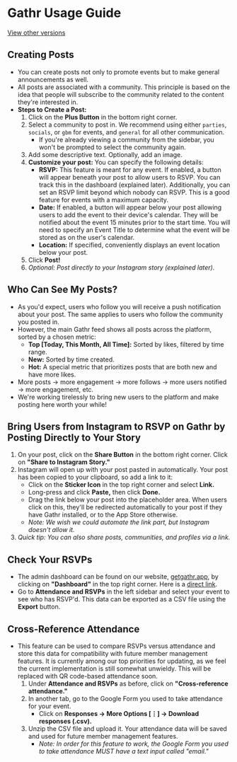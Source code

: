 # Gathr Usage Guide

[View other versions](https://github.com/gathr-app/gathr-features)

## Creating Posts

- You can create posts not only to promote events but to make general announcements as well.
- All posts are associated with a community. This principle is based on the idea that people will subscribe to the community related to the content they're interested in.
- **Steps to Create a Post:**
  1. Click on the **Plus Button** in the bottom right corner.
  2. Select a community to post in. We recommend using either `parties`, `socials`, or `gbm` for events, and `general` for all other communication.
     - If you're already viewing a community from the sidebar, you won't be prompted to select the community again.
  3. Add some descriptive text. Optionally, add an image.
  4. **Customize your post:** You can specify the following details:
     - **RSVP:** This feature is meant for any event. If enabled, a button will appear beneath your post to allow users to RSVP. You can track this in the dashboard (explained later). Additionally, you can set an RSVP limit beyond which nobody can RSVP. This is a good feature for events with a maximum capacity.
     - **Date:** If enabled, a button will appear below your post allowing users to add the event to their device's calendar. They will be notified about the event 15 minutes prior to the start time. You will need to specify an Event Title to determine what the event will be stored as on the user's calendar.
     - **Location:** If specified, conveniently displays an event location below your post.
  5. Click **Post!**
  6. *Optional: Post directly to your Instagram story (explained later).*

## Who Can See My Posts?

- As you'd expect, users who follow you will receive a push notification about your post. The same applies to users who follow the community you posted in.
- However, the main Gathr feed shows all posts across the platform, sorted by a chosen metric:
  - **Top [Today, This Month, All Time]:** Sorted by likes, filtered by time range.
  - **New:** Sorted by time created.
  - **Hot:** A special metric that prioritizes posts that are both new and have more likes.
- More posts → more engagement → more follows → more users notified → more engagement, etc.
- We're working tirelessly to bring new users to the platform and make posting here worth your while!

## Bring Users from Instagram to RSVP on Gathr by Posting Directly to Your Story

1. On your post, click on the **Share Button** in the bottom right corner. Click on **"Share to Instagram Story."**
2. Instagram will open up with your post pasted in automatically. Your post has been copied to your clipboard, so add a link to it:
   - Click on the **Sticker Icon** in the top right corner and select **Link.**
   - Long-press and click **Paste,** then click **Done.**
   - Drag the link below your post into the placeholder area. When users click on this, they'll be redirected automatically to your post if they have Gathr installed, or to the App Store otherwise.
   - *Note: We wish we could automate the link part, but Instagram doesn't allow it.*
3. *Quick tip: You can also share posts, communities, and profiles via a link.*

## Check Your RSVPs

- The admin dashboard can be found on our website, [getgathr.app](https://getgathr.app), by clicking on **"Dashboard"** in the top right corner. Here is a [direct link](https://getgathr.app/dashboard).
- Go to **Attendance and RSVPs** in the left sidebar and select your event to see who has RSVP'd. This data can be exported as a CSV file using the **Export** button.

## Cross-Reference Attendance

- This feature can be used to compare RSVPs versus attendance and store this data for compatibility with future member management features. It is currently among our top priorities for updating, as we feel the current implementation is still somewhat unwieldy. This will be replaced with QR code-based attendance soon.
  1. Under **Attendance and RSVPs** as before, click on **"Cross-reference attendance."**
  2. In another tab, go to the Google Form you used to take attendance for your event.
     - Click on **Responses → More Options [⋮] → Download responses (.csv).**
  3. Unzip the CSV file and upload it. Your attendance data will be saved and used for future member management features.
     - *Note: In order for this feature to work, the Google Form you used to take attendance MUST have a text input called "email."*
